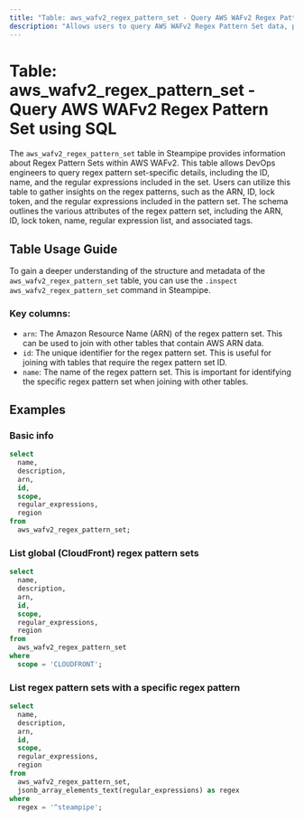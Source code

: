 ```yaml
---
title: "Table: aws_wafv2_regex_pattern_set - Query AWS WAFv2 Regex Pattern Set using SQL"
description: "Allows users to query AWS WAFv2 Regex Pattern Set data, providing details about the regex pattern sets used in AWS WAFv2 to filter web requests."
---
```


# Table: aws_wafv2_regex_pattern_set - Query AWS WAFv2 Regex Pattern Set using SQL

The `aws_wafv2_regex_pattern_set` table in Steampipe provides information about Regex Pattern Sets within AWS WAFv2. This table allows DevOps engineers to query regex pattern set-specific details, including the ID, name, and the regular expressions included in the set. Users can utilize this table to gather insights on the regex patterns, such as the ARN, ID, lock token, and the regular expressions included in the pattern set. The schema outlines the various attributes of the regex pattern set, including the ARN, ID, lock token, name, regular expression list, and associated tags.

## Table Usage Guide

To gain a deeper understanding of the structure and metadata of the `aws_wafv2_regex_pattern_set` table, you can use the `.inspect aws_wafv2_regex_pattern_set` command in Steampipe.

### Key columns:

- `arn`: The Amazon Resource Name (ARN) of the regex pattern set. This can be used to join with other tables that contain AWS ARN data.
- `id`: The unique identifier for the regex pattern set. This is useful for joining with tables that require the regex pattern set ID.
- `name`: The name of the regex pattern set. This is important for identifying the specific regex pattern set when joining with other tables.

## Examples

### Basic info

```sql
select
  name,
  description,
  arn,
  id,
  scope,
  regular_expressions,
  region
from
  aws_wafv2_regex_pattern_set;
```


### List global (CloudFront) regex pattern sets

```sql
select
  name,
  description,
  arn,
  id,
  scope,
  regular_expressions,
  region
from
  aws_wafv2_regex_pattern_set
where
  scope = 'CLOUDFRONT';
```


### List regex pattern sets with a specific regex pattern

```sql
select
  name,
  description,
  arn,
  id,
  scope,
  regular_expressions,
  region
from
  aws_wafv2_regex_pattern_set,
  jsonb_array_elements_text(regular_expressions) as regex
where
  regex = '^steampipe';
```
